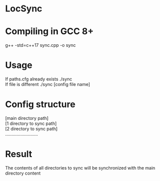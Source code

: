 # LocSync

# Compiling in GCC 8+
g++ -std=c++17 sync.cpp -o sync

# Usage
If paths.cfg already exists	./sync  
If file is different		    ./sync [config file name]

# Config structure
[main directory path]  
[1 directory to sync path]  
[2 directory to sync path]  
..........................

# Result
The contents of all directories to sync will be synchronized with the main directory content
